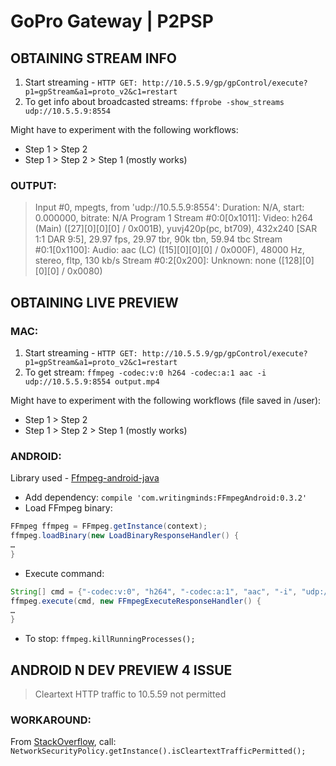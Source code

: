 
# GoPro Gateway | P2PSP

## OBTAINING STREAM INFO

1. Start streaming - `HTTP GET: http://10.5.5.9/gp/gpControl/execute?p1=gpStream&a1=proto_v2&c1=restart`
2. To get info about broadcasted streams:
`ffprobe -show_streams udp://10.5.5.9:8554`

Might have to experiment with the following workflows:
- Step 1 > Step 2
- Step 1 > Step 2 > Step 1 (mostly works)

### OUTPUT:
> Input #0, mpegts, from 'udp://10.5.5.9:8554':
  Duration: N/A, start: 0.000000, bitrate: N/A
  Program 1 
    Stream #0:0[0x1011]: Video: h264 (Main) ([27][0][0][0] / 0x001B), yuvj420p(pc, bt709), 432x240 [SAR 1:1 DAR 9:5], 29.97 fps, 29.97 tbr, 90k tbn, 59.94 tbc
    Stream #0:1[0x1100]: Audio: aac (LC) ([15][0][0][0] / 0x000F), 48000 Hz, stereo, fltp, 130 kb/s
    Stream #0:2[0x200]: Unknown: none ([128][0][0][0] / 0x0080)

## OBTAINING LIVE PREVIEW
### MAC:
1. Start streaming - `HTTP GET: http://10.5.5.9/gp/gpControl/execute?p1=gpStream&a1=proto_v2&c1=restart`
2. To get stream:
`ffmpeg -codec:v:0 h264 -codec:a:1 aac -i udp://10.5.5.9:8554 output.mp4`


Might have to experiment with the following workflows (file saved in /user):
- Step 1 > Step 2
- Step 1 > Step 2 > Step 1 (mostly works)


### ANDROID:
Library used - [Ffmpeg-android-java](https://github.com/WritingMinds/ffmpeg-android-java)

- Add dependency: `compile 'com.writingminds:FFmpegAndroid:0.3.2'`
- Load FFmpeg binary:
```java
FFmpeg ffmpeg = FFmpeg.getInstance(context);
ffmpeg.loadBinary(new LoadBinaryResponseHandler() {
…
}
```
- Execute command:
```java
String[] cmd = {"-codec:v:0", "h264", "-codec:a:1", "aac", "-i", "udp://:8554", "/storage/emulated/0/output.mp4"};
ffmpeg.execute(cmd, new FFmpegExecuteResponseHandler() {
…
}
```
- To stop:
`ffmpeg.killRunningProcesses();`

## ANDROID N DEV PREVIEW 4 ISSUE
> Cleartext HTTP traffic to 10.5.59 not permitted

### WORKAROUND:
From [StackOverflow](http://stackoverflow.com/questions/37866619/cleartext-http-traffic-to-myserver-com-not-permitted-on-android-n-preview), call:
`NetworkSecurityPolicy.getInstance().isCleartextTrafficPermitted();`

